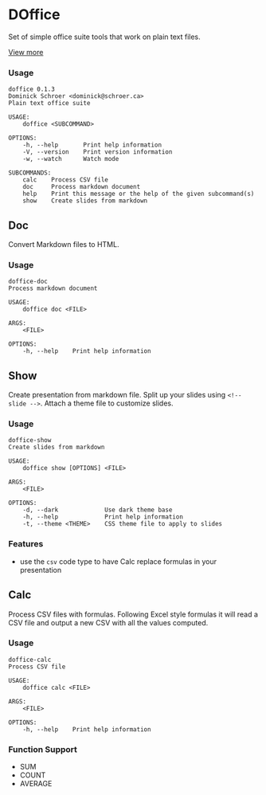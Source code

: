 # DOffice

Set of simple office suite tools that work on plain text files. 

[View more](https://dschroer.github.io/doffice/)

### Usage

```
doffice 0.1.3
Dominick Schroer <dominick@schroer.ca>
Plain text office suite

USAGE:
    doffice <SUBCOMMAND>

OPTIONS:
    -h, --help       Print help information
    -V, --version    Print version information
    -w, --watch      Watch mode

SUBCOMMANDS:
    calc    Process CSV file
    doc     Process markdown document
    help    Print this message or the help of the given subcommand(s)
    show    Create slides from markdown
```

## Doc

Convert Markdown files to HTML.

### Usage

```
doffice-doc 
Process markdown document

USAGE:
    doffice doc <FILE>

ARGS:
    <FILE>    

OPTIONS:
    -h, --help    Print help information
```

## Show

Create presentation from markdown file. 
Split up your slides using `<!-- slide -->`. 
Attach a theme file to customize slides.

### Usage

```
doffice-show 
Create slides from markdown

USAGE:
    doffice show [OPTIONS] <FILE>

ARGS:
    <FILE>    

OPTIONS:
    -d, --dark             Use dark theme base
    -h, --help             Print help information
    -t, --theme <THEME>    CSS theme file to apply to slides
```

### Features

- use the `csv` code type to have Calc replace formulas in your presentation

## Calc

Process CSV files with formulas. Following Excel style formulas it will read a CSV file and output a new CSV with all the values computed.

### Usage

```
doffice-calc 
Process CSV file

USAGE:
    doffice calc <FILE>

ARGS:
    <FILE>    

OPTIONS:
    -h, --help    Print help information
```

### Function Support
- SUM
- COUNT
- AVERAGE
